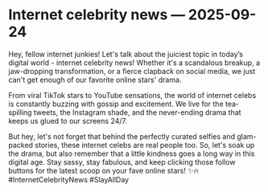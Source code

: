 # Internet celebrity news — 2025-09-24

Hey, fellow internet junkies! Let's talk about the juiciest topic in today’s digital world - internet celebrity news! Whether it's a scandalous breakup, a jaw-dropping transformation, or a fierce clapback on social media, we just can't get enough of our favorite online stars' drama.

From viral TikTok stars to YouTube sensations, the world of internet celebs is constantly buzzing with gossip and excitement. We live for the tea-spilling tweets, the Instagram shade, and the never-ending drama that keeps us glued to our screens 24/7.

But hey, let's not forget that behind the perfectly curated selfies and glam-packed stories, these internet celebs are real people too. So, let's soak up the drama, but also remember that a little kindness goes a long way in this digital age. Stay sassy, stay fabulous, and keep clicking those follow buttons for the latest scoop on your fave online stars! ✨🔥 #InternetCelebrityNews #SlayAllDay